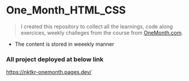 # One_Month_HTML_CSS

> I created this repository to collect all the learnings, code along exercices, weekly challeges from the course from [OneMonth.com](https://onemonth.com/courses/html/curriculum).

- The content is stored in weeekly manner

### All project deployed at below link

https://nktkr-onemonth.pages.dev/



